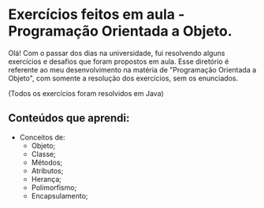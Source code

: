 # Exercícios feitos em aula - Programação Orientada a Objeto.

Olá! Com o passar dos dias na universidade, fui resolvendo alguns exercícios e desafios que foram propostos em aula. Esse diretório é referente ao meu desenvolvimento na matéria de "Programação Orientada a Objeto", com somente a resolução dos exercícios, sem os enunciados.

(Todos os exercícios foram resolvidos em Java)

## Conteúdos que aprendi: 
- Conceitos de:
  - Objeto;
  - Classe;
  - Métodos;
  - Atributos;
  - Herança;
  - Polimorfismo;
  - Encapsulamento;
 
##      
